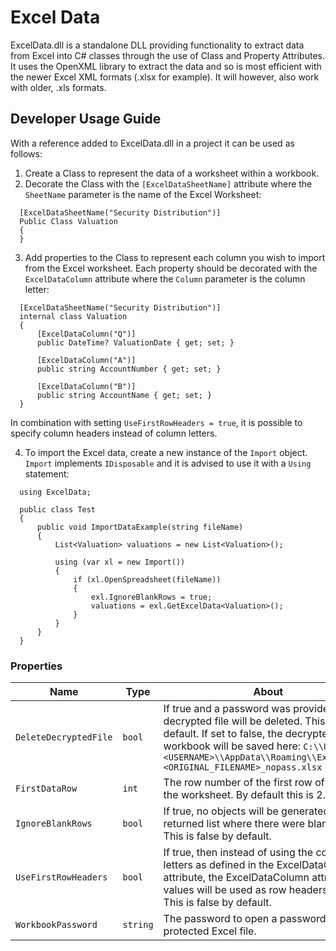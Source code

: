 # Excel Data

ExcelData.dll is a standalone DLL providing functionality to extract data from Excel into C# classes through the use of Class and Property Attributes. It uses the OpenXML library to extract the data and so is most efficient with the newer Excel XML formats (.xlsx for example). It will however, also work with older, .xls formats.

## Developer Usage Guide
With a reference added to ExcelData.dll in a project it can be used as follows:

1. Create a Class to represent the data of a worksheet within a workbook.
2. Decorate the Class with the `[ExcelDataSheetName]` attribute where the `SheetName` parameter is the name of the Excel Worksheet:

```
  [ExcelDataSheetName("Security Distribution")]
  Public Class Valuation
  {
  }
```


3. Add properties to the Class to represent each column you wish to import from the Excel worksheet. Each property should be decorated with the `ExcelDataColumn` attribute where the `Column` parameter is the column letter:

```
  [ExcelDataSheetName("Security Distribution")]
  internal class Valuation
  {
      [ExcelDataColumn("Q")]
      public DateTime? ValuationDate { get; set; }

      [ExcelDataColumn("A")]
      public string AccountNumber { get; set; }

      [ExcelDataColumn("B")]
      public string AccountName { get; set; }
  }
```

In combination with setting `UseFirstRowHeaders = true`, it is possible to specify column headers instead of column letters.

4. To import the Excel data, create a new instance of the `Import` object. `Import` implements `IDisposable` and it is advised to use it with a `Using` statement:

```
  using ExcelData;

  public class Test
  {
      public void ImportDataExample(string fileName)
      {
          List<Valuation> valuations = new List<Valuation>();

          using (var xl = new Import())
          {
              if (xl.OpenSpreadsheet(fileName))
              {
                  exl.IgnoreBlankRows = true;
                  valuations = exl.GetExcelData<Valuation>();
              }
          }
      }
  }
```


### Properties
|Name                 |Type     |About                                                   |
|---------------------|---------|--------------------------------------------------------|
|`DeleteDecryptedFile`|`bool`   |If true and a password was provided, the decrypted file will be deleted. This is true by default. If set to false, the decrypted workbook will be saved here: `C:\\Users\\<USERNAME>\\AppData\\Roaming\\ExcelData\\<ORIGINAL_FILENAME>_nopass.xlsx`|
|`FirstDataRow`       |`int`    |The row number of the first row of data in the worksheet. By default this is 2.|
|`IgnoreBlankRows`    |`bool`   |If true, no objects will be generated in the returned list where there were blank rows. This is false by default.|
|`UseFirstRowHeaders` |`bool`   |If true, then instead of using the column letters as defined in the ExcelDataColumn attribute, the ExcelDataColumn attribute values will be used as row headers instead. This is false by default.|
|`WorkbookPassword`   |`string` |The password to open a password protected Excel file.|
